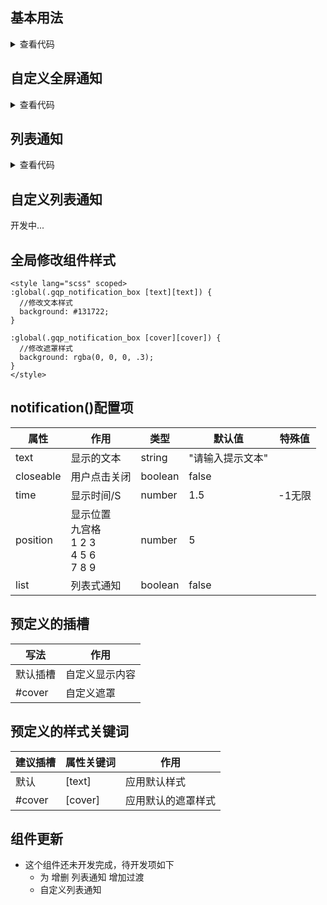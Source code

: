 <script setup>
  import d1 from "../../demos/gqp_notification/demo1.vue"
  import d2 from "../../demos/gqp_notification/demo2.vue"
  import d3 from "../../demos/gqp_notification/demo3.vue"
  import d4 from "../../demos/gqp_notification/demo4.vue"
</script>

## 基本用法
<div class="btn">
  <d1/>
</div>

<details>
<summary>查看代码</summary>

<<< ./docs/demos/gqp_notification/demo1.vue
</details>

## 自定义全屏通知
<div class="btn">
  <d2/>
</div>

<details>
<summary>查看代码</summary>

<<< ./docs/demos/gqp_notification/demo2.vue
</details>

## 列表通知
<div class="btn">
  <d3/>
</div>
<details>
<summary>查看代码</summary>

<<< ./docs/demos/gqp_notification/demo3.vue
</details>

## 自定义列表通知

开发中...
<!-- <div class="btn">
  <d4/>
</div>
<details>
<summary>查看代码</summary>

<<< ./docs/demos/gqp_notification/demo4.vue
</details> -->

## 全局修改组件样式
```vue
<style lang="scss" scoped>
:global(.gqp_notification_box [text][text]) {
  //修改文本样式
  background: #131722;
}

:global(.gqp_notification_box [cover][cover]) {
  //修改遮罩样式
  background: rgba(0, 0, 0, .3);
}
</style>
```

## notification()配置项

| 属性      | 作用                                          | 类型    | 默认值           | 特殊值 |
| --------- | --------------------------------------------- | ------- | ---------------- | ------ |
| text      | 显示的文本                                    | string  | "请输入提示文本" |        |
| closeable | 用户点击关闭                                  | boolean | false            |        |
| time      | 显示时间/S                                    | number  | 1.5              | -1无限 |
| position  | 显示位置<br>九宫格<br>1 2 3<br>4 5 6<br>7 8 9 | number  | 5                |        |
| list      | 列表式通知                                    | boolean | false            |        |

## 预定义的插槽
| 写法     | 作用           |
| -------- | -------------- |
| 默认插槽 | 自定义显示内容 |
| #cover   | 自定义遮罩     |

## 预定义的样式关键词
| 建议插槽 | 属性关键词 | 作用               |
| -------- | ---------- | ------------------ |
| 默认     | [text]     | 应用默认样式       |
| #cover   | [cover]    | 应用默认的遮罩样式 |

## 组件更新
- 这个组件还未开发完成，待开发项如下
  - 为 增删 列表通知 增加过渡
  - 自定义列表通知